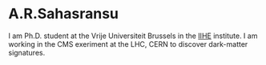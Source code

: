 # A.R.Sahasransu

I am Ph.D. student at the Vrije Universiteit Brussels in the [IIHE](https://www.iihe.ac.be/) institute. I am working in the CMS exeriment at the LHC, CERN to discover dark-matter signatures.

